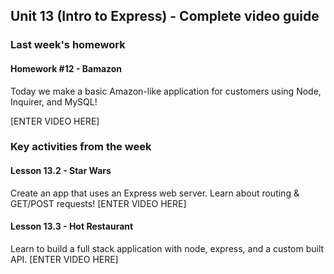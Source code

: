 ## Unit 13 (Intro to Express) - Complete video guide

### Last week's homework

#### Homework #12 - Bamazon

Today we make a basic Amazon-like application for customers using Node, Inquirer, and MySQL!

[ENTER VIDEO HERE]

### Key activities from the week

#### Lesson 13.2 - Star Wars

Create an app that uses an Express web server. Learn about routing & GET/POST requests!
[ENTER VIDEO HERE]

#### Lesson 13.3 - Hot Restaurant

Learn to build a full stack application with node, express, and a custom built API.
[ENTER VIDEO HERE]
